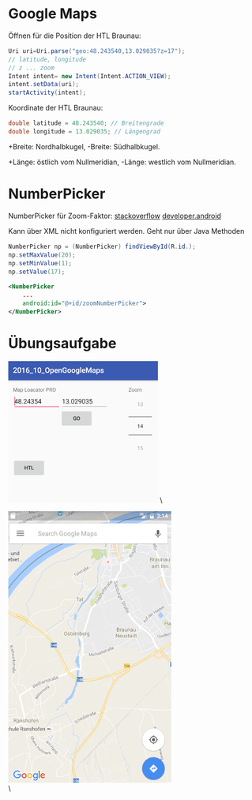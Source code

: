 # Google Maps


Öffnen für die Position der HTL Braunau:

```java
Uri uri=Uri.parse("geo:48.243540,13.029035?z=17"); 
// latitude, longitude
// z ... zoom
Intent intent= new Intent(Intent.ACTION_VIEW);
intent.setData(uri);
startActivity(intent);
```

Koordinate der HTL Braunau:

```java
double latitude = 48.243540; // Breitengrade
double longitude = 13.029035; // Längengrad
```

+Breite: Nordhalbkugel,
-Breite: Südhalbkugel.

+Länge: östlich vom Nullmeridian,
-Länge: westlich vom Nullmeridian.


# NumberPicker

NumberPicker für Zoom-Faktor:
[stackoverflow](http://stackoverflow.com/questions/12317960/android-numberpicker-set-min-max-default-from-xml)
[developer.android](https://developer.android.com/reference/android/widget/NumberPicker.html)

Kann über XML nicht konfiguriert werden. Geht nur über Java Methoden

```java
NumberPicker np = (NumberPicker) findViewById(R.id.);
np.setMaxValue(20);
np.setMinValue(1);
np.setValue(17);
```

```xml
<NumberPicker
    ...
    android:id="@+id/zoomNumberPicker">
</NumberPicker>
```

# Übungsaufgabe

![](screenshot1.png)
\ 

![](screenshot2.png)    
\ 

